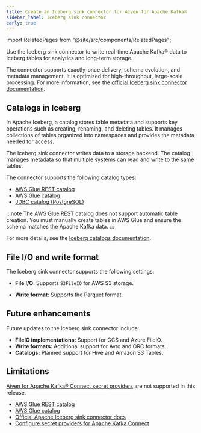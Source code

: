 ```yaml
---
title: Create an Iceberg sink connector for Aiven for Apache Kafka®
sidebar_label: Iceberg sink connector
early: true
---
```


import RelatedPages from "@site/src/components/RelatedPages";

Use the Iceberg sink connector to write real-time Apache Kafka® data to Iceberg tables for analytics and long-term storage.

<!-- vale off -->
The connector supports exactly-once delivery, schema evolution, and metadata management.
It is optimized for high-throughput, large-scale processing. For more information, see
the [official Iceberg sink connector documentation](https://iceberg.apache.org/docs/latest/kafka-connect/#apache-iceberg-sink-connector).

## Catalogs in Iceberg

In Apache Iceberg, a catalog stores table metadata and supports key operations such as
creating, renaming, and deleting tables. It manages collections of tables organized
into namespaces and provides the metadata needed for access.

The Iceberg sink connector writes data to a storage backend. The catalog manages metadata
so that multiple systems can read and write to the same tables.

The connector supports the following catalog types:

- [AWS Glue REST catalog](/docs/products/kafka/kafka-connect/howto/aws-glue-rest-catalog)
- [AWS Glue catalog](/docs/products/kafka/kafka-connect/howto/aws-glue-catalog)
- [JDBC catalog (PostgreSQL)](/docs/products/kafka/kafka-connect/howto/jdbc-catalog-postgres)

:::note
The AWS Glue REST catalog does not support automatic table creation. You must
manually create tables in AWS Glue and ensure the schema matches the Apache Kafka data.
:::

For more details, see the
[Iceberg catalogs documentation](https://iceberg.apache.org/terms/#catalog/).

## File I/O and write format

The Iceberg sink connector supports the following settings:

- **File I/O**: Supports `S3FileIO` for AWS S3 storage.

- **Write format**: Supports the Parquet format.

## Future enhancements

Future updates to the Iceberg sink connector include:

- **FileIO implementations:** Support for GCS and Azure FileIO.
- **Write formats:** Additional support for Avro and ORC formats.
- **Catalogs:** Planned support for Hive and Amazon S3 Tables.

## Limitations

[Aiven for Apache Kafka® Connect secret providers](/docs/products/kafka/kafka-connect/howto/configure-secret-providers)
are not supported in this release.

<RelatedPages/>

- [AWS Glue REST catalog](/docs/products/kafka/kafka-connect/howto/aws-glue-rest-catalog)
- [AWS Glue catalog](/docs/products/kafka/kafka-connect/howto/aws-glue-catalog)
- [Official Apache Iceberg sink connector docs](https://iceberg.apache.org/docs/latest/kafka-connect/)
- [Configure secret providers for Apache Kafka Connect](/docs/products/kafka/kafka-connect/howto/configure-secret-providers)
